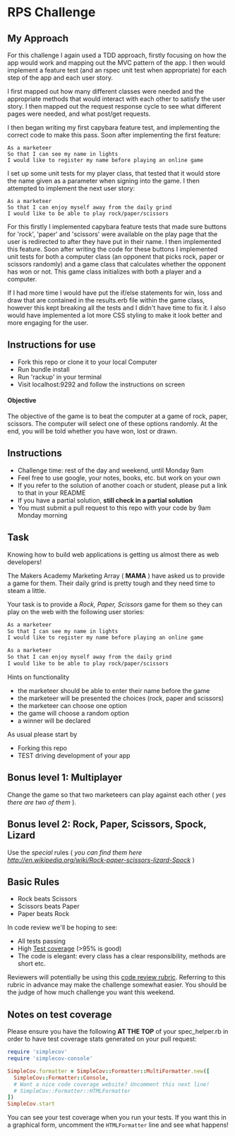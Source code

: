 # RPS Challenge

## My Approach
For this challenge I again used a TDD approach, firstly focusing on how the app would work and mapping out the MVC pattern of the app. I then would implement a feature test (and an rspec unit test when appropriate) for each step of the app and each user story.

I first mapped out how many different classes were needed and the appropriate methods that would interact with each other to satisfy the user story. I then mapped out the request response cycle to see what different pages were needed, and what post/get requests.

I then began writing my first capybara feature test, and implementing the correct code to make this pass. Soon after implementing the first feature:

```
As a marketeer
So that I can see my name in lights
I would like to register my name before playing an online game
```

I set up some unit tests for my player class, that tested that it would store the name given as a parameter when signing into the game. I then attempted to implement the next user story:

```
As a marketeer
So that I can enjoy myself away from the daily grind
I would like to be able to play rock/paper/scissors
```

For this firstly I implemented capybara feature tests that made sure buttons for 'rock', 'paper' and 'scissors' were available on the play page that the user is redirected to after they have put in their name. I then implemented this feature. Soon after writing the code for these buttons I implemented unit tests for both a computer class (an opponent that picks rock, paper or scissors randomly) and a game class that calculates whether the opponent has won or not. This game class initializes with both a player and a computer.

If I had more time I would have put the if/else statements for win, loss and draw that are contained in the results.erb file within the game class, however this kept breaking all the tests and I didn't have time to fix it. I also would have implemented a lot more CSS styling to make it look better and more engaging for the user.

## Instructions for use

- Fork this repo or clone it to your local Computer
- Run bundle install
- Run 'rackup' in your terminal
- Visit localhost:9292 and follow the instructions on screen

#### Objective
The objective of the game is to beat the computer at a game of rock, paper, scissors. The computer will select one of these options randomly. At the end, you will be told whether you have won, lost or drawn.


Instructions
-------

* Challenge time: rest of the day and weekend, until Monday 9am
* Feel free to use google, your notes, books, etc. but work on your own
* If you refer to the solution of another coach or student, please put a link to that in your README
* If you have a partial solution, **still check in a partial solution**
* You must submit a pull request to this repo with your code by 9am Monday morning

Task
----

Knowing how to build web applications is getting us almost there as web developers!

The Makers Academy Marketing Array ( **MAMA** ) have asked us to provide a game for them. Their daily grind is pretty tough and they need time to steam a little.

Your task is to provide a _Rock, Paper, Scissors_ game for them so they can play on the web with the following user stories:

```sh
As a marketeer
So that I can see my name in lights
I would like to register my name before playing an online game

As a marketeer
So that I can enjoy myself away from the daily grind
I would like to be able to play rock/paper/scissors
```

Hints on functionality

- the marketeer should be able to enter their name before the game
- the marketeer will be presented the choices (rock, paper and scissors)
- the marketeer can choose one option
- the game will choose a random option
- a winner will be declared


As usual please start by

* Forking this repo
* TEST driving development of your app


## Bonus level 1: Multiplayer

Change the game so that two marketeers can play against each other ( _yes there are two of them_ ).

## Bonus level 2: Rock, Paper, Scissors, Spock, Lizard

Use the _special_ rules ( _you can find them here http://en.wikipedia.org/wiki/Rock-paper-scissors-lizard-Spock_ )

## Basic Rules

- Rock beats Scissors
- Scissors beats Paper
- Paper beats Rock

In code review we'll be hoping to see:

* All tests passing
* High [Test coverage](https://github.com/makersacademy/course/blob/master/pills/test_coverage.md) (>95% is good)
* The code is elegant: every class has a clear responsibility, methods are short etc.

Reviewers will potentially be using this [code review rubric](docs/review.md).  Referring to this rubric in advance may make the challenge somewhat easier.  You should be the judge of how much challenge you want this weekend.

Notes on test coverage
----------------------

Please ensure you have the following **AT THE TOP** of your spec_helper.rb in order to have test coverage stats generated
on your pull request:

```ruby
require 'simplecov'
require 'simplecov-console'

SimpleCov.formatter = SimpleCov::Formatter::MultiFormatter.new([
  SimpleCov::Formatter::Console,
  # Want a nice code coverage website? Uncomment this next line!
  # SimpleCov::Formatter::HTMLFormatter
])
SimpleCov.start
```

You can see your test coverage when you run your tests. If you want this in a graphical form, uncomment the `HTMLFormatter` line and see what happens!
